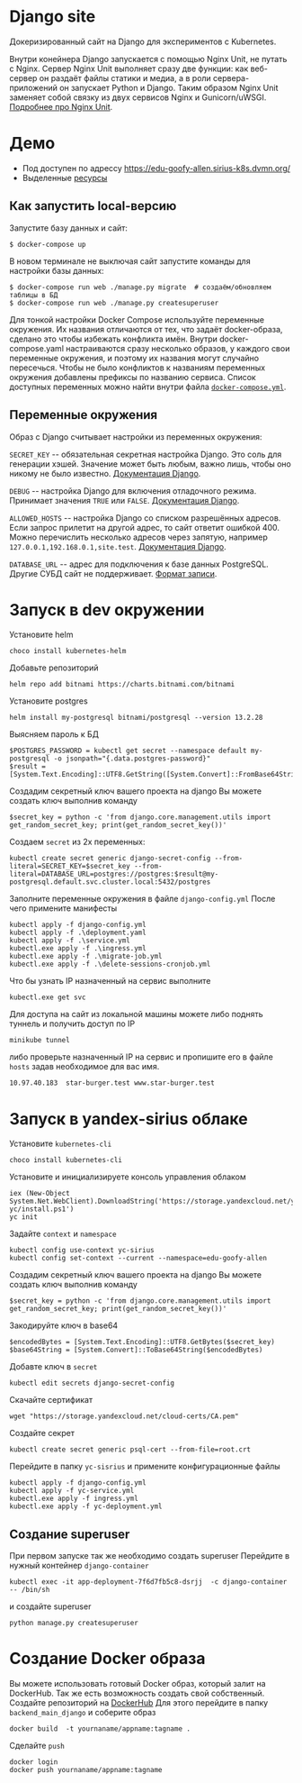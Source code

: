 # Django site

Докеризированный сайт на Django для экспериментов с Kubernetes.

Внутри конейнера Django запускается с помощью Nginx Unit, не путать с Nginx. Сервер Nginx Unit выполняет сразу две функции: как веб-сервер он раздаёт файлы статики и медиа, а в роли сервера-приложений он запускает Python и Django. Таким образом Nginx Unit заменяет собой связку из двух сервисов Nginx и Gunicorn/uWSGI. [Подробнее про Nginx Unit](https://unit.nginx.org/).
# Демо
- Под доступен по адрессу https://edu-goofy-allen.sirius-k8s.dvmn.org/
- Выделенные [ресурсы](https://sirius-env-registry.website.yandexcloud.net/edu-goofy-allen.html) 


## Как запустить local-версию

Запустите базу данных и сайт:

```shell-session
$ docker-compose up
```

В новом терминале не выключая сайт запустите команды для настройки базы данных:

```shell-session
$ docker-compose run web ./manage.py migrate  # создаём/обновляем таблицы в БД
$ docker-compose run web ./manage.py createsuperuser
```

Для тонкой настройки Docker Compose используйте переменные окружения. Их названия отличаются от тех, что задаёт docker-образа, сделано это чтобы избежать конфликта имён. Внутри docker-compose.yaml настраиваются сразу несколько образов, у каждого свои переменные окружения, и поэтому их названия могут случайно пересечься. Чтобы не было конфликтов к названиям переменных окружения добавлены префиксы по названию сервиса. Список доступных переменных можно найти внутри файла [`docker-compose.yml`](./docker-compose.yml).

## Переменные окружения

Образ с Django считывает настройки из переменных окружения:

`SECRET_KEY` -- обязательная секретная настройка Django. Это соль для генерации хэшей. Значение может быть любым, важно лишь, чтобы оно никому не было известно. [Документация Django](https://docs.djangoproject.com/en/3.2/ref/settings/#secret-key).

`DEBUG` -- настройка Django для включения отладочного режима. Принимает значения `TRUE` или `FALSE`. [Документация Django](https://docs.djangoproject.com/en/3.2/ref/settings/#std:setting-DEBUG).

`ALLOWED_HOSTS` -- настройка Django со списком разрешённых адресов. Если запрос прилетит на другой адрес, то сайт ответит ошибкой 400. Можно перечислить несколько адресов через запятую, например `127.0.0.1,192.168.0.1,site.test`. [Документация Django](https://docs.djangoproject.com/en/3.2/ref/settings/#allowed-hosts).

`DATABASE_URL` -- адрес для подключения к базе данных PostgreSQL. Другие СУБД сайт не поддерживает. [Формат записи](https://github.com/jacobian/dj-database-url#url-schema).


# Запуск в dev окружении

Установите helm
```commandline
choco install kubernetes-helm
```
Добавьте репозиторий
```commandline
helm repo add bitnami https://charts.bitnami.com/bitnami
```
Установите postgres
```commandline
helm install my-postgresql bitnami/postgresql --version 13.2.28
```
Выясняем пароль к БД
```commandline
$POSTGRES_PASSWORD = kubectl get secret --namespace default my-postgresql -o jsonpath="{.data.postgres-password}" 
$result = [System.Text.Encoding]::UTF8.GetString([System.Convert]::FromBase64String($POSTGRES_PASSWORD))
```
Создадим секретный ключ вашего проекта на django Вы можете создать ключ выполнив команду
```commandline
$secret_key = python -c 'from django.core.management.utils import get_random_secret_key; print(get_random_secret_key())'
```

Создаем `secret` из 2х переменных:
```commandline
kubectl create secret generic django-secret-config --from-literal=SECRET_KEY=$secret_key --from-literal=DATABASE_URL=postgres://postgres:$result@my-postgresql.default.svc.cluster.local:5432/postgres 
```

Заполните переменные окружения в файле `django-config.yml`
После чего примените манифесты
```commandline
kubectl apply -f django-config.yml
kubectl apply -f .\deployment.yaml
kubectl apply -f .\service.yml
kubectl.exe apply -f .\ingress.yml 
kubectl.exe apply -f .\migrate-job.yml 
kubectl.exe apply -f .\delete-sessions-cronjob.yml
```
Что бы узнать IP  назначенный на сервис выполните
```commandline
kubectl.exe get svc
```

Для доступа на сайт из локальной машины можете либо поднять туннель и получить доступ по IP

```commandline
minikube tunnel
```
либо проверьте назначенный IP на сервис и пропишите его в файле `hosts` задав необходимое для вас имя.
```commandline
10.97.40.183  star-burger.test www.star-burger.test
```

# Запуск в yandex-sirius облаке
Установите `kubernetes-cli`
```commandline
choco install kubernetes-cli
```

Установите и инициализируете консоль управления облаком
```commandline
iex (New-Object System.Net.WebClient).DownloadString('https://storage.yandexcloud.net/yandexcloud-yc/install.ps1')
yc init
```
Задайте `context` и `namespace`
```commandline
kubectl config use-context yc-sirius
kubectl config set-context --current --namespace=edu-goofy-allen
```
Создадим секретный ключ вашего проекта на django Вы можете создать ключ выполнив команду
```commandline
$secret_key = python -c 'from django.core.management.utils import get_random_secret_key; print(get_random_secret_key())'
```
Закодируйте ключ в base64
```commandline
$encodedBytes = [System.Text.Encoding]::UTF8.GetBytes($secret_key)
$base64String = [System.Convert]::ToBase64String($encodedBytes)
```
Добавте ключ в `secret`
```commandline
kubectl edit secrets django-secret-config
```

Cкачайте сертификат 
```commandline
wget "https://storage.yandexcloud.net/cloud-certs/CA.pem"
```
Создайте секрет
```commandline
kubectl create secret generic psql-cert --from-file=root.crt
```

Перейдите в папку `yc-sisrius` и примените конфигурационные файлы
```commandline
kubectl apply -f django-config.yml
kubectl apply -f yc-service.yml
kubectl.exe apply -f ingress.yml 
kubectl.exe apply -f yc-deployment.yml 
```


## Создание  superuser
При первом запуске так же необходимо создать superuser
Перейдите в нужный контейнер `django-container`
```commandline
kubectl exec -it app-deployment-7f6d7fb5c8-dsrjj  -c django-container -- /bin/sh
```
и создайте superuser
```commandline
python manage.py createsuperuser
```
# Создание Docker образа
Вы можете использовать готовый Docker образ, который залит на DockerHub. Так же есть возможность создать свой собственный.
Создайте репозиторий на [DockerHub](https://hub.docker.com/)
Для этого перейдите в папку `backend_main_django` и соберите образ
```commandline
docker build  -t yournaname/appname:tagname . 
```
Сделайте `push`
```commandline
docker login
docker push yournaname/appname:tagname
```
